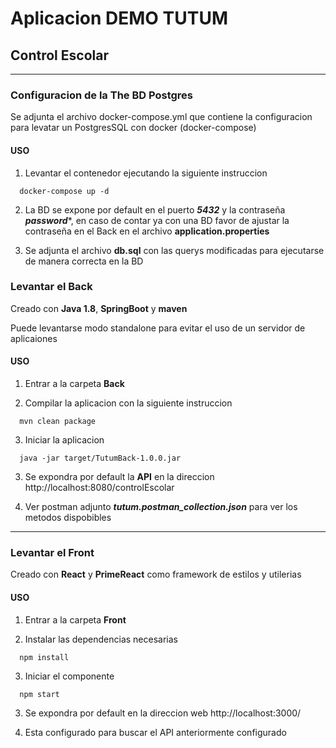# Aplicacion DEMO TUTUM

## Control Escolar

----

### Configuracion de la The BD Postgres

Se adjunta el archivo docker-compose.yml que contiene la configuracion para levatar un PostgresSQL con docker (docker-compose)

#### USO

1. Levantar el contenedor ejecutando la siguiente instruccion

  ```batch
    docker-compose up -d
  ```

2. La BD se expone por default en el puerto ***5432*** y la contraseña ***password****, en caso de contar ya con una BD favor de ajustar la contraseña en el Back en el archivo **application.properties**

3. Se adjunta el archivo **db.sql** con las querys modificadas para ejecutarse de manera correcta en la BD

### Levantar el Back


Creado con **Java 1.8**, **SpringBoot** y **maven**

Puede levantarse modo standalone para evitar el uso de un servidor de aplicaiones


#### USO

1. Entrar a la carpeta **Back**

2. Compilar la aplicacion con la siguiente instruccion

  ```batch
    mvn clean package
  ```

3. Iniciar la aplicacion

  ```batch
    java -jar target/TutumBack-1.0.0.jar
  ```
3. Se expondra por default la **API** en la direccion http://localhost:8080/controlEscolar

4. Ver postman adjunto ***tutum.postman_collection.json*** para ver los metodos dispobibles


----

### Levantar el Front


Creado con **React** y **PrimeReact** como framework de estilos y utilerias

#### USO

1. Entrar a la carpeta **Front**

2. Instalar las dependencias necesarias

  ```batch
    npm install
  ```

3. Iniciar el componente

  ``` batch
    npm start
  ```
3. Se expondra por default en la direccion web http://localhost:3000/

4. Esta configurado para buscar el API anteriormente configurado
